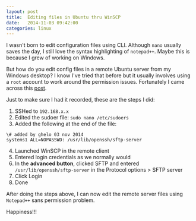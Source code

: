 ```yaml
---
layout: post
title:  Editing files in Ubuntu thru WinSCP
date:   2014-11-03 09:42:00
categories: linux
---
```

I wasn't born to edit configuration files using CLI. Although `nano` usually saves the day, I still love the syntax highlighting of `notepad++`.
Maybe this is because I grew of working on Windows.

But how do you edit config files in a remote Ubuntu server from my Windows desktop? I know I've tried that before but it usually involves using a `root` account to work around the permission issues.
Fortunately I came across this [post](https://holisticsecurity.wordpress.com/2012/09/03/open-files-ubuntu-root-from-winscp-remotely/).

Just to make sure I had it recorded, these are the steps I did:
1. SSHed to `192.168.x.x` 
2. Edited the sudoer file: `sudo nano /etc/sudoers`
3. Added the following at the end of the file:

```
\# added by ghelo 03 nov 2014
systems1 ALL=NOPASSWD: /usr/lib/openssh/sftp-server
```
4. Launched WinSCP in the remote client
5. Entered login credentials as we normally would
6. In the **advanced button**, clicked SFTP and entered `/usr/lib/openssh/sftp-server` in the Protocol options > SFTP server
7. Click Login
8. Done

After doing the steps above, I can now edit the remote server files using `Notepad++` sans permission problem.

Happiness!!!

